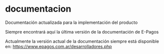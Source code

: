 # documentacion
Documentación actualizada para la implementación del producto

Siempre encontrará aquí la última versión de la documentación de E-Pagos

Actualmente la versión actual de la documentación siempre está disponible en: https://www.epagos.com.ar/desarrolladores.php
